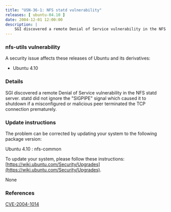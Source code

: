 ```yaml
---
title: "USN-36-1: NFS statd vulnerability"
releases: [ ubuntu-04.10 ]
date: 2004-12-01 12:00:00
description: |
    SGI discovered a remote Denial of Service vulnerability in the NFS statd server. statd did not ignore the &quot;SIGPIPE&quot; signal which caused it to shutdown if a misconfigured or malicious peer terminated the TCP connection prematurely.
--- 
```

 
### nfs-utils vulnerability

A security issue affects these releases of Ubuntu and its derivatives:

* Ubuntu 4.10

### Details

SGI discovered a remote Denial of Service vulnerability in the NFS statd server. statd did not ignore the &quot;SIGPIPE&quot; signal which caused it to shutdown if a misconfigured or malicious peer terminated the TCP connection prematurely.

### Update instructions

The problem can be corrected by updating your system to the following package version:

Ubuntu 4.10
 : nfs-common 

To update your system, please follow these instructions: [https://wiki.ubuntu.com/Security/Upgrades](https://wiki.ubuntu.com/Security/Upgrades).

None

### References

 [CVE-2004-1014](http://people.ubuntu.com/~ubuntu-security/cve/CVE-2004-1014)
 
